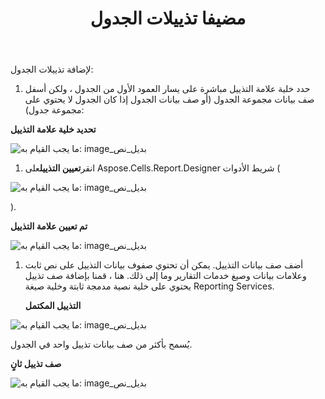 ﻿---
title: مضيفا تذييلات الجدول
type: docs
weight: 50
url: /ar/reportingservices/adding-table-footers/
---
لإضافة تذييلات الجدول:

1.  حدد خلية علامة التذييل مباشرة على يسار العمود الأول من الجدول ، ولكن أسفل صف بيانات مجموعة الجدول (أو صف بيانات الجدول إذا كان الجدول لا يحتوي على مجموعة جدول):

   **تحديد خلية علامة التذييل** 

![ما يجب القيام به: image_بديل_نص](adding-table-footers_1.png)




1.  انقر**تعيين التذييل**على Aspose.Cells.Report.Designer شريط الأدوات (

![ما يجب القيام به: image_بديل_نص](adding-table-footers_2.png)

). 

**تم تعيين علامة التذييل** 

![ما يجب القيام به: image_بديل_نص](adding-table-footers_3.png)




1. أضف صف بيانات التذييل.
 يمكن أن تحتوي صفوف بيانات التذييل على نص ثابت وعلامات بيانات وصيغ خدمات التقارير وما إلى ذلك. هنا ، قمنا بإضافة صف تذييل يحتوي على خلية نصية مدمجة ثابتة وخلية صيغة Reporting Services.

   **التذييل المكتمل** 

![ما يجب القيام به: image_بديل_نص](adding-table-footers_4.png)



يُسمح بأكثر من صف بيانات تذييل واحد في الجدول.

**صف تذييل ثانٍ** 

![ما يجب القيام به: image_بديل_نص](adding-table-footers_5.png)
